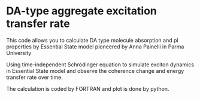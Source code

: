 # DA-type aggregate excitation transfer rate 

This code allows you to calculate DA type molecule absorption and pl properties by Essential State model pioneered by Anna Painelli in Parma University

Using time-independent Schrödinger equation to simulate exciton dynamics in Essential State model and observe the coherence change and energy transfer rate over time.

The calculation is coded by FORTRAN and plot is done by python. 
